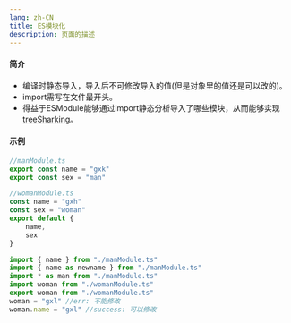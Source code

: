 ```yaml
---
lang: zh-CN
title: ES模块化
description: 页面的描述
---
```


#### 简介
+ 编译时静态导入，导入后不可修改导入的值(但是对象里的值还是可以改的)。
+ import需写在文件最开头。
+ 得益于ESModule能够通过import静态分析导入了哪些模块，从而能够实现[treeSharking](/vite/treeSharking.md)。
#### 示例
```ts
//manModule.ts
export const name = "gxk"
export const sex = "man"
```
```ts
//womanModule.ts
const name = "gxh"
const sex = "woman"
export default {
    name,
    sex
}
```
```ts
import { name } from "./manModule.ts"
import { name as newname } from "./manModule.ts"
import * as man from "./manModule.ts"
import woman from "./womanModule.ts"
export woman from "./womanModule.ts"
woman = "gxl" //err: 不能修改
woman.name = "gxl" //success: 可以修改
```